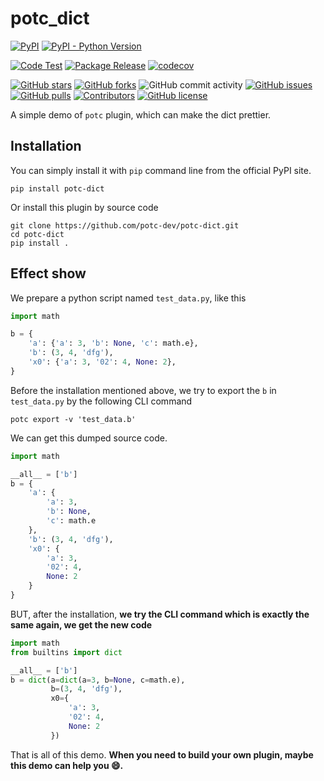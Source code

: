 # potc_dict

[![PyPI](https://img.shields.io/pypi/v/potc-dict)](https://pypi.org/project/potc-dict/)
[![PyPI - Python Version](https://img.shields.io/pypi/pyversions/potc-dict)](https://pypi.org/project/potc-dict/)

[![Code Test](https://github.com/potc-dev/potc-dict/workflows/Code%20Test/badge.svg)](https://github.com/potc-dev/potc-dict/actions?query=workflow%3A%22Code+Test%22)
[![Package Release](https://github.com/potc-dev/potc-dict/workflows/Package%20Release/badge.svg)](https://github.com/potc-dev/potc-dict/actions?query=workflow%3A%22Package+Release%22)
[![codecov](https://codecov.io/gh/potc-dev/potc-dict/branch/main/graph/badge.svg?token=XJVDP4EFAT)](https://codecov.io/gh/potc-dev/potc-dict)

[![GitHub stars](https://img.shields.io/github/stars/potc-dev/potc-dict)](https://github.com/potc-dev/potc-dict/stargazers)
[![GitHub forks](https://img.shields.io/github/forks/potc-dev/potc-dict)](https://github.com/potc-dev/potc-dict/network)
![GitHub commit activity](https://img.shields.io/github/commit-activity/m/potc-dev/potc-dict)
[![GitHub issues](https://img.shields.io/github/issues/potc-dev/potc-dict)](https://github.com/potc-dev/potc-dict/issues)
[![GitHub pulls](https://img.shields.io/github/issues-pr/potc-dev/potc-dict)](https://github.com/potc-dev/potc-dict/pulls)
[![Contributors](https://img.shields.io/github/contributors/potc-dev/potc-dict)](https://github.com/potc-dev/potc-dict/graphs/contributors)
[![GitHub license](https://img.shields.io/github/license/potc-dev/potc-dict)](https://github.com/potc-dev/potc-dict/blob/master/LICENSE)

A simple demo of `potc` plugin, which can make the dict prettier.

## Installation

You can simply install it with `pip` command line from the official PyPI site.

```shell
pip install potc-dict
```

Or install this  plugin by source code

```shell
git clone https://github.com/potc-dev/potc-dict.git
cd potc-dict
pip install .
```

## Effect show

We prepare a python script named `test_data.py`, like this

```python
import math

b = {
    'a': {'a': 3, 'b': None, 'c': math.e},
    'b': (3, 4, 'dfg'),
    'x0': {'a': 3, '02': 4, None: 2},
}

```

Before the installation mentioned above, we try to export the `b` in `test_data.py` by the following CLI command

```shell
potc export -v 'test_data.b'
```

We can get this dumped source code.

```python
import math

__all__ = ['b']
b = {
    'a': {
        'a': 3,
        'b': None,
        'c': math.e
    },
    'b': (3, 4, 'dfg'),
    'x0': {
        'a': 3,
        '02': 4,
        None: 2
    }
}
```

BUT, after the installation, **we try the CLI command which is exactly the same again, we get the new code**

```python
import math
from builtins import dict

__all__ = ['b']
b = dict(a=dict(a=3, b=None, c=math.e),
         b=(3, 4, 'dfg'),
         x0={
             'a': 3,
             '02': 4,
             None: 2
         })
```

That is all of this demo. **When you need to build your own plugin, maybe this demo can help you :smile:.**



